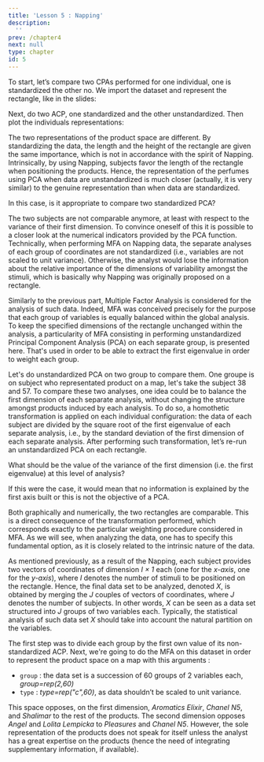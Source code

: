 ```yaml
---
title: 'Lesson 5 : Napping'
description:
  ''
prev: /chapter4
next: null
type: chapter
id: 5
---
```


<exercise id="1" title="What's the concept?" type="slides">
<slides source="chapter5_01">
</slides>
</exercise>

<exercise id="2" title="Why not standardize?">

To start, let’s compare two CPAs performed for one individual, one is standardized the other no. We import the dataset and represent the rectangle, like in the slides:

<codeblock id="01_05">
</codeblock>

Next, do two ACP, one standardized and the other unstandardized. Then plot the individuals representations: 

<codeblock id="02_05">
</codeblock>

The two representations of the product space are different. By standardizing the data, the length and the height of the rectangle are given the same importance, which is not in accordance with the spirit of Napping. Intrinsically, by using Napping, subjects favor the length of the rectangle when positioning the products. Hence, the representation of the perfumes using PCA when data are unstandardized is much closer (actually, it is very similar) to the genuine representation than when data are standardized.

</exercise>

<exercise id="2" title="First step of the MFA : PCA">

In this case, is it appropriate to compare two standardized PCA?

<choice id=1>
<opt text="True">
The two subjects are not comparable anymore, at least with respect to the variance of their first dimension. To convince oneself of this it is possible to a closer look at the numerical indicators provided by the PCA function.
</opt>
<opt text="False" correct="true">
Technically, when performing MFA on Napping data, the separate analyses of each group of coordinates are not standardized (i.e., variables are not scaled to unit variance). Otherwise, the analyst would lose the information about the relative importance of the dimensions of variability amongst the stimuli, which is basically why Napping was originally proposed on a rectangle.
</choice>

Similarly to the previous part, Multiple Factor Analysis is considered for the analysis of such data. Indeed, MFA was conceived precisely for the purpose that each group of variables is equally balanced within the global analysis. To keep the specified dimensions of the rectangle unchanged within the analysis, a particularity of MFA consisting in performing unstandardized Principal Component Analysis (PCA) on each separate group, is presented here. That's used in order to be able to extract the first eigenvalue in order to weight each group. 

Let's do unstandardized PCA on two group to compare them. One groupe is on subject who representated product on a map, let's take the subject 38 and 57. 
To compare these two analyses, one idea could be to balance the first dimension of each separate analysis, without changing the structure amongst products induced by each analysis. To do so, a homothetic transformation is applied on each individual configuration: the data of each subject are divided by the square root of the first eigenvalue of each separate analysis, i.e., by the standard deviation of the first dimension of each separate analysis. After performing such transformation, let’s re-run an unstandardized PCA on each rectangle.

<codeblock id="03_05">
</codeblock>

What should be the value of the variance of the first dimension (i.e. the first eigenvalue) at this level of analysis?

<choice id=2>
<opt text="0">
If this were the case, it would mean that no information is explained by the first axis built or this is not the objective of a PCA.
</opt>
<opt text="1" correct="true">
</choice>

Both graphically and numerically, the two rectangles are comparable. This is a direct consequence of the transformation performed, which corresponds exactly to the particular weighting procedure considered in MFA. As we will see, when analyzing the data, one has to specify this fundamental option, as
it is closely related to the intrinsic nature of the data.

<codeblock id="04_05">
</codeblock>

</exercise>

<exercise id="3" title="Let's do MFA">

As mentioned previously, as a result of the Napping, each subject provides two vectors of coordinates of dimension _I × 1_ each (one for the _x-axis_, one for the _y-axis_), where _I_ denotes the number of stimuli to be positioned on the rectangle. Hence, the final data set to be analyzed, denoted _X_, is obtained by merging the _J_ couples of vectors of coordinates, where _J_ denotes the number of subjects. In other words, _X_ can be seen as a data set structured into _J_ groups of two variables each. Typically, the statistical analysis of such data set _X_ should take into account the natural partition on the variables.

The first step was to divide each group by the first own value of its non-standardized ACP. Next, we're going to do the MFA on this dataset in order to represent the product space on a map with this arguments : 

- `group` : the data set is a succession of 60 groups of 2 variables each, _group=rep(2,60)_
- `type` : _type=rep("c",60)_, as data shouldn’t be scaled to unit variance.

<codeblock id="05_05">
</codeblock>

This space opposes, on the first dimension, _Aromatics Elixir_, _Chanel N5_, and _Shalimar_ to the rest of the products. The second dimension opposes _Angel_ and _Lolita Lempicka_ to _Pleasures_ and _Chanel N5_. However, the sole representation of the products does not speak for itself unless the analyst has a great expertise on the products (hence the need of integrating supplementary information, if available).

</exercise>

<exercise id="3" title="Introducing supplementary information">
</exercise>